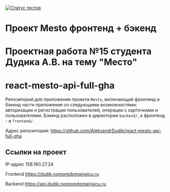 [![Статус тестов](../../actions/workflows/tests.yml/badge.svg)](../../actions/workflows/tests.yml)

# Проект Mesto фронтенд + бэкенд

# **Проектная работа №15 студента Дудика А.В. на тему "Место"**

# react-mesto-api-full-gha
Репозиторий для приложения проекта `Mesto`, включающий фронтенд и бэкенд части приложения со следующими возможностями: авторизации и регистрации пользователей, операции с карточками и пользователями. Бэкенд расположен в директории `backend/`, а фронтенд - в `frontend/`. 

Адрес репозитория: https://github.com/AleksandrDudik/react-mesto-api-full-gha

## Ссылки на проект

IP-адрес 158.160.27.24

Frontend https://dudik.nomoredomainsicu.ru

Backend https://api.dudik.nomoredomainsicu.ru
